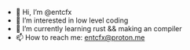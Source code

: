 - 👋 Hi, I’m @entcfx
- 👀 I’m interested in low level coding
- 🌱 I’m currently learning rust && making an compiler
- 📫 How to reach me: entcfx@proton.me

<!---
entcfx/entcfx is a ✨ special ✨ repository because its `README.md` (this file) appears on your GitHub profile.
You can click the Preview link to take a look at your changes.
--->
